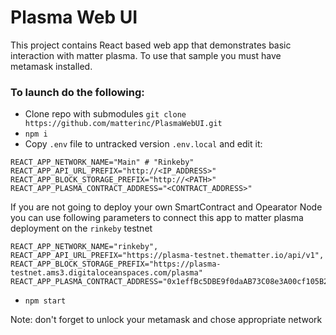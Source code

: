 # Plasma Web UI
This project contains React based web app that demonstrates basic interaction with matter plasma. 
To use that sample you must have metamask installed.

### To launch do the following:
- Clone repo with submodules `git clone https://github.com/matterinc/PlasmaWebUI.git`
- `npm i`
- Copy  `.env` file to untracked version `.env.local` and edit it:
```
REACT_APP_NETWORK_NAME="Main" # "Rinkeby"
REACT_APP_API_URL_PREFIX="http://<IP_ADDRESS>"
REACT_APP_BLOCK_STORAGE_PREFIX="http://<PATH>"
REACT_APP_PLASMA_CONTRACT_ADDRESS="<CONTRACT_ADDRESS>"
```

If you are not going to deploy your own SmartContract and Opearator Node you can use following parameters to connect this app to matter plasma deployment on the `rinkeby` testnet
```
REACT_APP_NETWORK_NAME="rinkeby",
REACT_APP_API_URL_PREFIX="https://plasma-testnet.thematter.io/api/v1",
REACT_APP_BLOCK_STORAGE_PREFIX="https://plasma-testnet.ams3.digitaloceanspaces.com/plasma"
REACT_APP_PLASMA_CONTRACT_ADDRESS="0x1effBc5DBE9f0daAB73C08e3A00cf105B29C547B"
```

- `npm start`

Note: don't forget to unlock your metamask and chose appropriate network